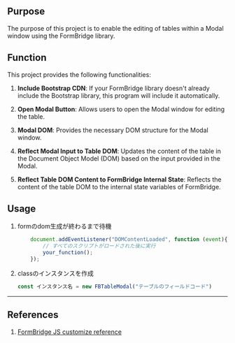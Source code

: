 ## Purpose

The purpose of this project is to enable the editing of tables within a Modal window using the FormBridge library.

## Function

This project provides the following functionalities:

1. **Include Bootstrap CDN**: If your FormBridge library doesn't already include the Bootstrap library, this program will include it automatically.

2. **Open Modal Button**: Allows users to open the Modal window for editing the table.
3. **Modal DOM**: Provides the necessary DOM structure for the Modal window.
4. **Reflect Modal Input to Table DOM**: Updates the content of the table in the Document Object Model (DOM) based on the input provided in the Modal.
5. **Reflect Table DOM Content to FormBridge Internal State**: Reflects the content of the table DOM to the internal state variables of FormBridge.

## Usage

1. formのdom生成が終わるまで待機

    ```js
        document.addEventListener("DOMContentLoaded", function (event){
            // すべてのスクリプトがロードされた後に実行
            your_function();
        });
    ```

2. classのインスタンスを作成

    ```js
    const インスタンス名 = new FBTableModal("テーブルのフィールドコード")
    ```

---

## References

1. [FormBridge JS customize reference](https://formbridge.kintoneapp.com/help/customize)